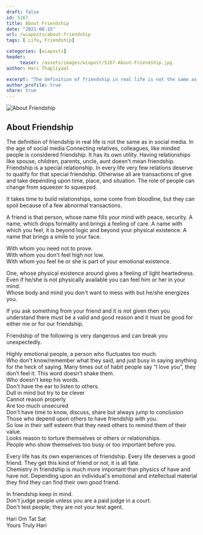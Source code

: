 ```yaml
---
draft: false
id: 5167 
title: About Friendship
date: "2021-08-15"
url: /wiaposts/about-friendship
tags: [ Life, Friendship]    

categories: [wiaposts] 
header:
     teaser: /assets/images/wiapost/5167-About-Friendship.jpg
author: Hari Thapliyaal 

excerpt: "The definition of friendship in real life is not the same as in social media. In the age of social media Connecting relatives, colleagues, like minded people is considered friendship. It has its own utility. Having relationships like spouse, children,"
author_profile: true 
share: true 
---
```

![About Friendship](/assets/images/wiapost/5167-About-Friendship.jpg)     
   
## About Friendship   
        
The definition of friendship in real life is not the same as in social media. In the age of social media Connecting relatives, colleagues, like minded people is considered friendship. It has its own utility. Having relationships like spouse, children, parents, uncle, aunt doesn't mean friendship. Friendship is a special relationship. In every life very few relations deserve to qualify for that special friendship. Otherwise all are transactions of give and take depending upon time, place, and situation. The role of people can change from squeezer to squeezed.     
    
It takes time to build relationships, some come from bloodline, but they can spoil because of a few abnormal transactions.     
    
A friend is that person, whose name fills your mind with peace, security. A name, which drops formality and brings a feeling of care. A name with which you feel, it is beyond logic and beyond your physical existence. A name that brings a smile to your face.    
    
With whom you need not to prove.    
With whom you don't feel high nor low.    
With whom you feel he or she is part of your emotional existence.    
    
One, whose physical existence around gives a feeling of light heartedness.    
Even if he/she is not physically available you can feel him or her in your mind.    
Whose body and mind you don't want to mess with but he/she energizes you.    
    
If you ask something from your friend and it is not given then you understand there must be a valid and good reason and it must be good for either me or for our friendship.    
    
Friendship of the following is very dangerous and can break you unexpectedly.     
    
Highly emotional people, a person who fluctuates too much.     
Who don't know/remember what they said, and just busy in saying anything for the heck of saying. Many times out of habit people say “I love you”, they don’t feel it. This word doesn’t shake them.    
Who doesn't keep his words.     
Don't have the ear to listen to others.     
Dull in mind but try to be clever    
Cannot reason properly    
Are too much unsecured    
Don't have time to know, discuss, share but always jump to conclusion    
Those who depend upon others to have friendship with you.    
So low in their self esteem that they need others to remind them of their value.     
Looks reason to torture themselves or others or relationships.    
People who show themselves too busy or too important before you.     
    
Every life has its own experiences of friendship. Every life deserves a good friend. They get this kind of friend or not, it is all fate.     
Chemistry in friendship is much more important than physics of have and have not. Depending upon an individual's emotional and intellectual material they find they can find their own good friend.     
    
In friendship keep in mind.    
Don't judge people unless you are a paid judge in a court.     
Don't test people; they are not your test agent.     
    
Hari Om Tat Sat     
Yours Truly Hari    
